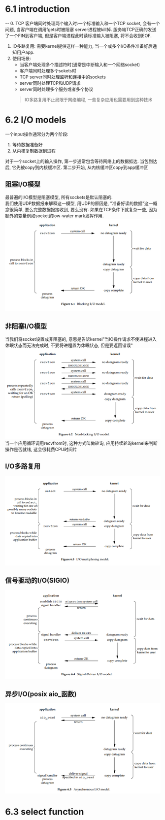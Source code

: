 # 6.1 introduction
-- 0. TCP 客户端同时处理两个输入时:一个标准输入和一个TCP socket, 会有一个问题, 当客户端在调用fgets时被阻塞 server进程被kill掉. 服务端TCP正确的发送了一个FIN到客户端, 但是客户端进程此时读标准输入被阻塞, 将不会收到EOF.
1. IO多路复用: 需要kernel提供这样一种能力, 当一个或多个I/O条件准备好后通知用户app. 
2. 使用场景:
    - 当客户端处理多个描述符时(通常是中断输入和一个网络socket)
    - 客户端同时处理多个sokets时
    - TCP server同时处理监听和连接中的sockets
    - server同时处理TCP和UDP请求
    - server同时处理多个服务或者多个协议
    > IO多路复用不止局限于网络编程, 一些复杂应用也需要用到这种技术
# 6.2 I/O models
一个input操作通常分为两个阶段:
1. 等待数据准备好
2. 从内核复制数据到进程

对于一个socket上的输入操作, 第一步通常包含等待网络上的数据抵达. 当包到达后, 它先被copy到内核缓冲区. 第二步开始, 从内核缓冲区copy到app缓冲区
## 阻塞I/O模型
最普遍的I/O模型是阻塞模型, 所有sockets是默认阻塞的.  
我们使用UDP数据报来解释这一模型, 用UDP的原因是, "准备好读的数据"这一概念很简单, 要么完整数据报接收到, 要么没有. 如果在TCP条件下就复杂一些, 因为额外的变量例如socket的low-water mark发挥作用.
![blockio](../img/6_block_io.png)
## 非阻塞I/O模型
当我们将socket设置成非阻塞的, 意思是告诉kernel"当IO操作请求不使进程进入休眠状态而无法完成时, 不要将进程置为休眠状态, 但是要返回错误"
![nonblockingio](../img/6_nonblocking_io.png)
当一个应用循环调用recvfrom时, 这种方式叫做轮询, 应用持续轮询kernel来判断操作是否就绪, 这会很耗费CPU时间片
## I/O多路复用
![io multiplexing](../img/6_IO_Multiplexing.png)
## 信号驱动的I/O(SIGIO)
![signal_driven_io](../img/6_signal_driven_io.png)
## 异步I/O(posix aio_函数)
![aio](../img/6_aio.png)

# 6.3 select function
